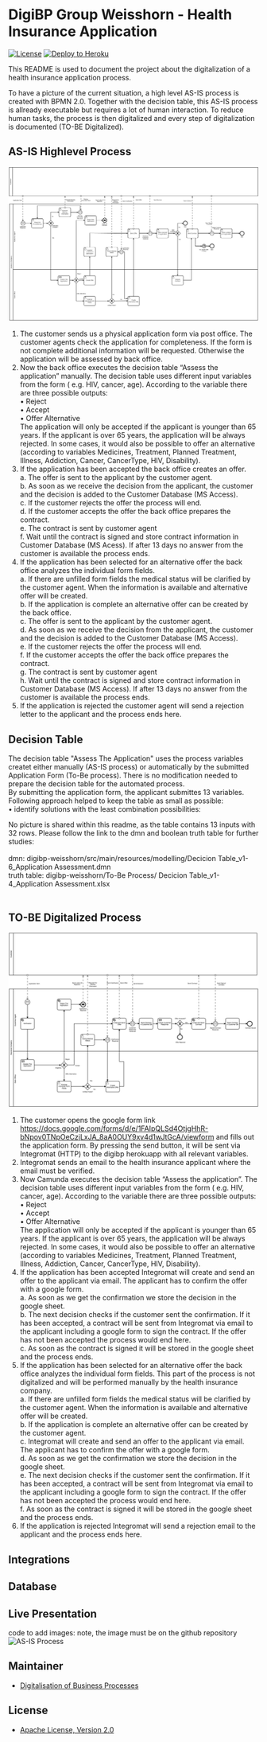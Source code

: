 # DigiBP Group Weisshorn - Health Insurance Application

[![License](http://img.shields.io/:license-apache-blue.svg)](http://www.apache.org/licenses/LICENSE-2.0.html)
[![Deploy to Heroku](https://img.shields.io/badge/deploy%20to-Heroku-6762a6.svg?longCache=true)](https://heroku.com/deploy)

This README is used to document the project about the digitalization of a health insurance application process. 

To have a picture of the current situation, a high level AS-IS process is created with BPMN 2.0. Together with the decision table, this AS-IS process is allready executable but requires a lot of human interaction. To reduce human tasks, the process is then digitalized and every step of digitalization is documented (TO-BE Digitalized).

## AS-IS Highlevel Process
![](https://github.com/DigiBP/digibp-weisshorn/blob/master/Wiki/Process%20Model_v1-6-Health%20Insurance%20Application.jpeg?raw=true)

1.	The customer sends us a physical application form via post office. The customer agents check the application for completeness. If the form is not complete additional information will be requested. Otherwise the application will be assessed by back office.
2.	Now the back office executes the decision table “Assess the application” manually. The decision table uses different input variables from the form ( e.g. HIV, cancer, age). According to the variable there are three possible outputs: <br>
•	Reject <br>
•	Accept <br>
•	Offer Alternative <br>
The application will only be accepted if the applicant is younger than 65 years. If the applicant is over 65 years, the application will be always rejected. In some cases, it would also be possible to offer an alternative (according to variables Medicines, Treatment, Planned Treatment, Illness, Addiction, Cancer, CancerType, HIV, Disability).
3.	If the application has been accepted the back office creates an offer. <br>
a.	The offer is sent to the applicant by the customer agent. <br>
b.	As soon as we receive the decision from the applicant, the customer and the decision is added to the Customer Database (MS Access). <br>
c.	If the customer rejects the offer the process will end. <br>
d.	If the customer accepts the offer the back office prepares the contract. <br>
e.	The contract is sent by customer agent <br>
f.	Wait until the contract is signed and store contract information in Customer Database (MS Acess). If after 13 days no answer from  the customer is available the process ends. <br>
4.	If the application has been selected for an alternative offer the back office analyzes the individual form fields. <br>
a.	If there are unfilled form fields the medical status will be clarified by the customer agent. When the information is available and alternative offer will be created. <br>
b.	If the application is complete an alternative offer can be created by the back office. <br>
c.	The offer is sent to the applicant by the customer agent. <br> 
d.	As soon as we receive the decision from the applicant, the customer and the decision is added to the Customer Database (MS Access). <br>
e.	If the customer rejects the offer the process will end. <br>
f.	If the customer accepts the offer the back office prepares the contract. <br>
g.	The contract is sent by customer agent <br> 
h.	Wait until the contract is signed and store contract information in Customer Database (MS Access). If after 13 days no answer from  the customer is available the process ends. <br>
5.	If the application is rejected the customer agent will send a rejection letter to the applicant and the process ends here.

## Decision Table
The decision table "Assess The Application" uses the process variables createt either manually (AS-IS process) or automatically by the submitted Application Form (To-Be process). There is no modification needed to prepare the decision table for the automated process. 
<br>
By submitting the application form, the applicant submittes 13 variables. Following approach helped to keep the table as small as possible:<br>
• identify solutions with the least combination possibilities:


No picture is shared within this readme, as the table contains 13 inputs with 32 rows. Please follow the link to the dmn and boolean truth table for further studies: <br> <br>
dmn: digibp-weisshorn/src/main/resources/modelling/Decicion Table_v1-6_Application Assessment.dmn <br>
truth table: digibp-weisshorn/To-Be Process/ Decicion Table_v1-4_Application Assessment.xlsx 
<br><br>


## TO-BE Digitalized Process
![](https://github.com/DigiBP/digibp-weisshorn/blob/master/Wiki/Process%20Model_v1-9-Health%20Insurance%20Application.jpeg?raw=true)

1.	The customer opens the google form link https://docs.google.com/forms/d/e/1FAIpQLSd4OtjgHhR-bNpov0TNpOeCzjLxJA_8aA0OUY9xv4d1wJtGcA/viewform and fills out the application form. By pressing the send button, it will be sent via Integromat (HTTP) to the digibp herokuapp with all relevant variables. 
2.	Integromat sends an email to the health insurance applicant where the email must be verified.
3.	Now Camunda executes the decision table “Assess the application”. The decision table uses different input variables from the form ( e.g. HIV, cancer, age). According to the variable there are three possible outputs: <br>
•	Reject <br>
•	Accept <br>
•	Offer Alternative <br>
The application will only be accepted if the applicant is younger than 65 years. If the applicant is over 65 years, the application will be always rejected. In some cases, it would also be possible to offer an alternative (according to variables Medicines, Treatment, Planned Treatment, Illness, Addiction, Cancer, CancerType, HIV, Disability).
4.	If the application has been accepted Integromat will create and send an offer to the applicant via email. The applicant has to confirm the offer with a google form. <br>
a.	As soon as we get the confirmation we store the decision in the google sheet. <br>
b.	The next decision checks if the customer sent the confirmation. If it has been accepted, a contract will be sent from Integromat via email to the applicant including a google form to sign the contract. If the offer has not been accepted the process would end here.<br>
c.	As soon as the contract is signed it will be stored in the google sheet and the process ends.<br>
5.	If the application has been selected for an alternative offer the back office analyzes the individual form fields. This part of the process is not digitalized and will be performed manually by the health insurance company.<br>
a.	If there are unfilled form fields the medical status will be clarified by the customer agent. When the information is available and alternative offer will be created.<br>
b.	If the application is complete an alternative offer can be created by the customer agent. <br>
c.	Integromat will create and send an offer to the applicant via email. The applicant has to confirm the offer with a google form.<br>
d.	As soon as we get the confirmation we store the decision in the google sheet. <br>
e.	The next decision checks if the customer sent the confirmation. If it has been accepted, a contract will be sent from Integromat via email to the applicant including a google form to sign the contract. If the offer has not been accepted the process would end here.<br>
f.	As soon as the contract is signed it will be stored in the google sheet and the process ends.<br>
6.	If the application is rejected Integromat will send a rejection email to the applicant and the process ends here.<br>

## Integrations

## Database

## Live Presentation


code to add images:
note, the image must be on the github repository
![AS-IS Process](https://github.com/DigiBP/digibp-weisshorn/blob/master/Wiki/20180602_115848.gif)


## Maintainer
- [Digitalisation of Business Processes](https://github.com/digibp)

## License

- [Apache License, Version 2.0](https://github.com/DigiBP/digibp-archetype-camunda-boot/blob/master/LICENSE)
